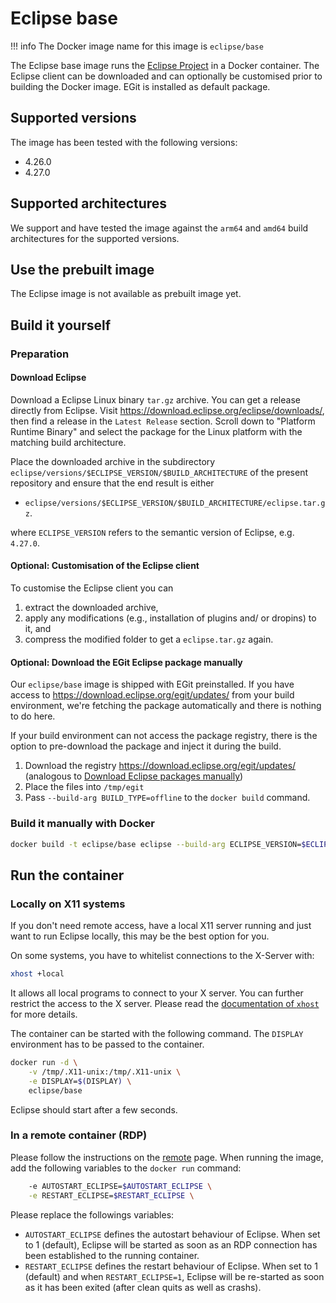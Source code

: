 <!--
 ~ SPDX-FileCopyrightText: Copyright DB InfraGO AG and contributors
 ~ SPDX-License-Identifier: Apache-2.0
 -->

# Eclipse base

<!-- prettier-ignore -->
!!! info
    The Docker image name for this image is `eclipse/base`

The Eclipse base image runs the
[Eclipse Project](https://download.eclipse.org/eclipse/downloads/) in a Docker
container. The Eclipse client can be downloaded and can optionally be
customised prior to building the Docker image. EGit is installed as default
package.

## Supported versions

The image has been tested with the following versions:

- 4.26.0
- 4.27.0

## Supported architectures

We support and have tested the image against the `arm64` and `amd64` build
architectures for the supported versions.

## Use the prebuilt image

The Eclipse image is not available as prebuilt image yet.

## Build it yourself

### Preparation

#### Download Eclipse

Download a Eclipse Linux binary `tar.gz` archive. You can get a release
directly from Eclipse. Visit <https://download.eclipse.org/eclipse/downloads/>,
then find a release in the `Latest Release` section. Scroll down to "Platform
Runtime Binary" and select the package for the Linux platform with the matching
build architecture.

Place the downloaded archive in the subdirectory
`eclipse/versions/$ECLIPSE_VERSION/$BUILD_ARCHITECTURE` of the present
repository and ensure that the end result is either

- `eclipse/versions/$ECLIPSE_VERSION/$BUILD_ARCHITECTURE/eclipse.tar.gz`.

where `ECLIPSE_VERSION` refers to the semantic version of Eclipse, e.g.
`4.27.0`.

#### Optional: Customisation of the Eclipse client

To customise the Eclipse client you can

1. extract the downloaded archive,
1. apply any modifications (e.g., installation of plugins and/ or dropins) to
   it, and
1. compress the modified folder to get a `eclipse.tar.gz` again.

#### Optional: Download the EGit Eclipse package manually

Our `eclipse/base` image is shipped with EGit preinstalled. If you have access
to <https://download.eclipse.org/egit/updates/> from your build environment,
we're fetching the package automatically and there is nothing to do here.

If your build environment can not access the package registry, there is the
option to pre-download the package and inject it during the build.

1. Download the registry <https://download.eclipse.org/egit/updates/>
   (analogous to
   [Download Eclipse packages manually](../ease.md#optional-download-eclipse-packages-manually))
2. Place the files into `/tmp/egit`
3. Pass `--build-arg BUILD_TYPE=offline` to the `docker build` command.

### Build it manually with Docker

```zsh
docker build -t eclipse/base eclipse --build-arg ECLIPSE_VERSION=$ECLIPSE_VERSION
```

## Run the container

### Locally on X11 systems

If you don't need remote access, have a local X11 server running and just want
to run Eclipse locally, this may be the best option for you.

On some systems, you have to whitelist connections to the X-Server with:

```zsh
xhost +local
```

It allows all local programs to connect to your X server. You can further
restrict the access to the X server. Please read the
[documentation of `xhost`](https://man.archlinux.org/man/xhost.1) for more
details.

The container can be started with the following command. The `DISPLAY`
environment has to be passed to the container.

```zsh
docker run -d \
    -v /tmp/.X11-unix:/tmp/.X11-unix \
    -e DISPLAY=$(DISPLAY) \
    eclipse/base
```

Eclipse should start after a few seconds.

### In a remote container (RDP)

Please follow the instructions on the [remote](../remote.md) page. When running
the image, add the following variables to the `docker run` command:

```zsh
    -e AUTOSTART_ECLIPSE=$AUTOSTART_ECLIPSE \
    -e RESTART_ECLIPSE=$RESTART_ECLIPSE \
```

Please replace the followings variables:

- `AUTOSTART_ECLIPSE` defines the autostart behaviour of Eclipse. When set to 1
  (default), Eclipse will be started as soon as an RDP connection has been
  established to the running container.
- `RESTART_ECLIPSE` defines the restart behaviour of Eclipse. When set to 1
  (default) and when `RESTART_ECLIPSE=1`, Eclipse will be re-started as soon as
  it has been exited (after clean quits as well as crashs).
